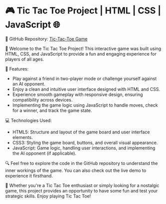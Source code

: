 <h1>🎮 Tic Tac Toe Project | HTML | CSS | JavaScript 🌐</h1>
🔗 GitHub Repository: <a href="https://github.com/manjjott/Tic-Tac-Toe-.git"> Tic-Tac-Toe Game </a>

👋 Welcome to the Tic Tac Toe Project! This interactive game was built using HTML, CSS, and JavaScript to provide a fun and engaging experience for players of all ages.

🚀 Features:
- Play against a friend in two-player mode or challenge yourself against an AI opponent.
- Enjoy a clean and intuitive user interface designed with HTML and CSS.
- Experience smooth gameplay with responsive design, ensuring compatibility across devices.
- Implementing the game logic using JavaScript to handle moves, check for a winner, and track the game state.

💻 Technologies Used:
- HTML5: Structure and layout of the game board and user interface elements.
- CSS3: Styling the game board, buttons, and overall visual appearance.
- JavaScript: Game logic, handling user interactions, and implementing the AI opponent (if applicable).

🔍 Feel free to explore the code in the GitHub repository to understand the inner workings of the game. You can also check out the live demo to experience it firsthand.

🌟 Whether you're a Tic Tac Toe enthusiast or simply looking for a nostalgic game, this project provides an opportunity to have some fun and test your strategic skills. Enjoy playing Tic Tac Toe!


